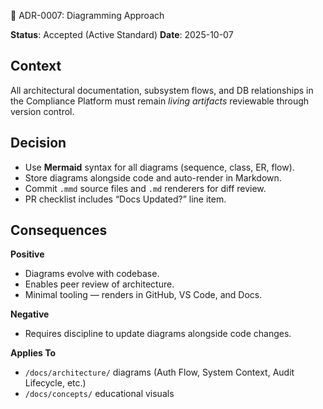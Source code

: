 🧠 ADR-0007: Diagramming Approach

**Status**: Accepted (Active Standard)
**Date**: 2025-10-07

## Context
All architectural documentation, subsystem flows, and DB relationships in the Compliance Platform must remain *living artifacts* reviewable through version control.

## Decision
- Use **Mermaid** syntax for all diagrams (sequence, class, ER, flow).
- Store diagrams alongside code and auto-render in Markdown.
- Commit `.mmd` source files and `.md` renderers for diff review.
- PR checklist includes “Docs Updated?” line item.

## Consequences
**Positive**
- Diagrams evolve with codebase.
- Enables peer review of architecture.
- Minimal tooling — renders in GitHub, VS Code, and Docs.

**Negative**
- Requires discipline to update diagrams alongside code changes.

**Applies To**
- `/docs/architecture/` diagrams (Auth Flow, System Context, Audit Lifecycle, etc.)
- `/docs/concepts/` educational visuals